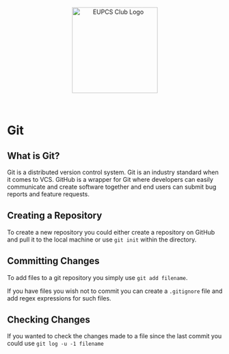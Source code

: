 

<br>
<p align="center">
  <img src="https://user-images.githubusercontent.com/23706925/48293363-add70f00-e44c-11e8-922b-0c77af21bd72.png" alt="EUPCS Club Logo" width="200" height="200">
</p>
<br>

# Git

## What is Git?

Git is a distributed version control system. Git is an industry standard when it
comes to VCS. GitHub is a wrapper for Git where developers can easily
communicate and create software together and end users can submit bug reports
and feature requests.

## Creating a Repository

To create a new repository you could either create a repository on GitHub and
pull it to the local machine or use `git init` within the directory.

## Committing Changes

To add files to a git repository you simply use `git add filename`. 

If you have files you wish not to commit you can create a `.gitignore`
file and add regex expressions for such files.

## Checking Changes

If you wanted to check the changes made to a file since the last commit you
could use `git log -u -1 filename`
